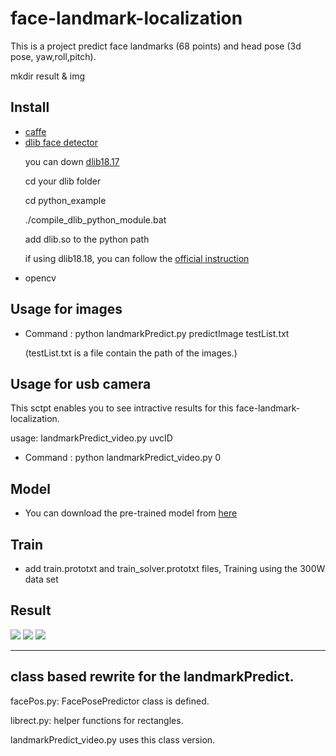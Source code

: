 # face-landmark-localization
This is a project predict face landmarks (68 points) and head pose (3d pose, yaw,roll,pitch).

mkdir result & img

## Install
- [caffe](https://github.com/BVLC/caffe)
- [dlib face detector](http://dlib.net/)<p>
you can down [dlib18.17](http://pan.baidu.com/s/1gey9Wd1) <p>
cd your dlib folder<p>
cd python_example<p>
./compile_dlib_python_module.bat<p>
 add dlib.so to the python path<p>
if using dlib18.18, you can follow the [official instruction](http://dlib.net/)
- opencv<p>

## Usage for images

- Command : python landmarkPredict.py predictImage  testList.txt<p>
(testList.txt is a file contain the path of the images.)


## Usage for usb camera
This sctpt enables you to see intractive results for this face-landmark-localization.

usage: landmarkPredict_video.py uvcID


- Command :  python landmarkPredict_video.py  0

## Model

- You can download the pre-trained model from [here](http://pan.baidu.com/s/1c14aFyK)

## Train

- add train.prototxt and train_solver.prototxt files, Training using the 300W data set

## Result
![](result/1.png)
![](result/2.png)
![](result/3.png)

---
## class based rewrite for the landmarkPredict.
facePos.py: FacePosePredictor class is defined.

librect.py: helper functions for rectangles.

landmarkPredict_video.py uses this class version.
